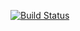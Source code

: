 [![Build Status](https://travis-ci.org/realpython/daily-commit.svg?branch=master)](https://travis-ci.org/realpython/daily-commit)
